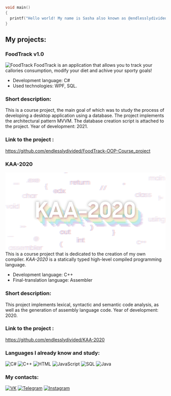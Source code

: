 ```c++
void main()
{
  printf("Hello world! My name is Sasha also known as @endlesslydivided. Welcome to my github page and have a great day!");
}
```
## My projects:

### FoodTrack v1.0

![FoodTrack](https://github.com/endlesslydivided/FoodTrack-OOP-Course_project/blob/main/FoodTrack/Resources/foodTrackSplash.png)
FoodTrack is an application that allows you to track your callories consumption, modify your diet and achive your sporty goals! 
* Development language: C#
* Used technologies: WPF, SQL.
### Short description: 
This is a course project, the main goal of which was to study the process of developing a desktop application using a database. The project implements the architectural pattern MVVM. The database creation script is attached to the project. Year of development: 2021.

### Link to the project :
https://github.com/endlesslydivided/FoodTrack-OOP-Course_project

### KAA-2020 

![KAA-2020](https://github.com/endlesslydivided/KAA-2020/blob/master/KAA-2020.png)
This is a course project that is dedicated to the creation of my own compiler.  *KAA-2020*  is a statically typed high-level compiled programming language.
* Development language: C++
* Final-translation language: Assembler
### Short description: 
This project implements lexical, syntactic and semantic code analysis, as well as the generation of assembly language code. Year of development: 2020.

### Link to the project :
https://github.com/endlesslydivided/KAA-2020 


### Languages I already know and study:
![C#](https://img.shields.io/badge/-C%23-090909?style=for-the-badge&logo=visual-studio&logoColor=93329e)
![C++](https://img.shields.io/badge/-C%2b%2b-090909?style=for-the-badge&logo=c%2b%2b&logoColor=b4aee8)
![HTML](https://img.shields.io/badge/-HTML-090909?style=for-the-badge&logo=html5&)
![JavaScript](https://img.shields.io/badge/-JavaScript-090909?style=for-the-badge&logo=javascript)
![SQL](https://img.shields.io/badge/-SQL-090909?style=for-the-badge&logo=microsoft-sql-server&logoColor=e40017)
![Java](https://img.shields.io/badge/-Java-090909?style=for-the-badge&logo=java&logoColor=ff7844)

### My contacts:
[![VK](https://img.shields.io/static/v1?label=&message=VK&color=black&style=for-the-badge&logo=vk&logoColor=blue&labelColor=black)](https://vk.com/endlesslydivided)
[![Telegram](https://img.shields.io/static/v1?label=&message=TELEGRAM&color=black&style=for-the-badge&logo=telegram)](https://t.me/endlesslydivided)
[![Instagram](https://img.shields.io/static/v1?label=&message=INSTAGRAM&color=black&style=for-the-badge&logo=instagram&logoColor=BA55D3&labelColor=black)](https://www.instagram.com/endlesslydivided/)
